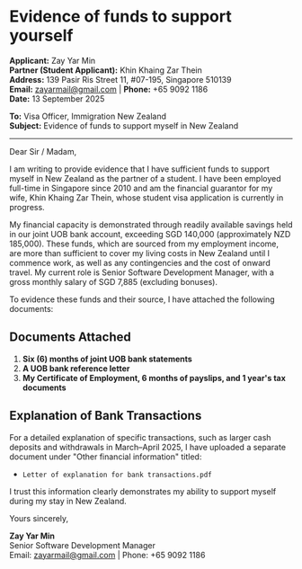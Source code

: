 # Evidence of funds to support yourself

**Applicant:** Zay Yar Min  
**Partner (Student Applicant):** Khin Khaing Zar Thein  
**Address:** 139 Pasir Ris Street 11, #07-195, Singapore 510139  
**Email:** zayarmail@gmail.com | **Phone:** +65 9092 1186  
**Date:** 13 September 2025

**To:** Visa Officer, Immigration New Zealand  
**Subject:** Evidence of funds to support myself in New Zealand

---

Dear Sir / Madam,

I am writing to provide evidence that I have sufficient funds to support myself in New Zealand as the partner of a student. I have been employed full-time in Singapore since 2010 and am the financial guarantor for my wife, Khin Khaing Zar Thein, whose student visa application is currently in progress.

My financial capacity is demonstrated through readily available savings held in our joint UOB bank account, exceeding SGD 140,000 (approximately NZD 185,000). These funds, which are sourced from my employment income, are more than sufficient to cover my living costs in New Zealand until I commence work, as well as any contingencies and the cost of onward travel. My current role is Senior Software Development Manager, with a gross monthly salary of SGD 7,885 (excluding bonuses).

To evidence these funds and their source, I have attached the following documents:

## Documents Attached
1.  **Six (6) months of joint UOB bank statements**
2.  **A UOB bank reference letter**
3.  **My Certificate of Employment, 6 months of payslips, and 1 year's tax documents**

## Explanation of Bank Transactions
For a detailed explanation of specific transactions, such as larger cash deposits and withdrawals in March–April 2025, I have uploaded a separate document under "Other financial information" titled:
*   `Letter of explanation for bank transactions.pdf`

I trust this information clearly demonstrates my ability to support myself during my stay in New Zealand.

Yours sincerely,

**Zay Yar Min**  
Senior Software Development Manager  
Email: zayarmail@gmail.com | Phone: +65 9092 1186
